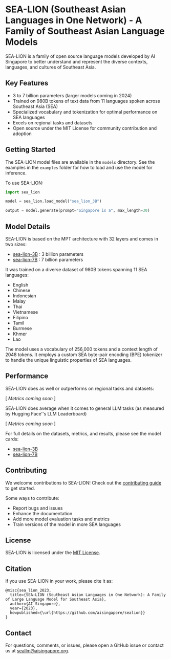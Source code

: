 # SEA-LION (Southeast Asian Languages in One Network) - A Family of Southeast Asian Language Models

SEA-LION is a family of open source language models developed by AI Singapore to better understand and represent the diverse contexts, languages, and cultures of Southeast Asia. 

## Key Features

- 3 to 7 billion parameters (larger models coming in 2024)
- Trained on 980B tokens of text data from 11 languages spoken across Southeast Asia (SEA)
- Specialized vocabulary and tokenization for optimal performance on SEA languages
- Excels on regional tasks and datasets
- Open source under the MIT License for community contribution and adoption

## Getting Started

The SEA-LION model files are available in the `models` directory. See the examples in the `examples` folder for how to load and use the model for inference.

To use SEA-LION:

```python
import sea_lion

model = sea_lion.load_model("sea_lion_3B")

output = model.generate(prompt="Singapore is a", max_length=30)
```

## Model Details

SEA-LION is based on the MPT architecture with 32 layers and comes in two sizes:

- [sea-lion-3B](https://huggingface.co/aisingapore/sealion3b) : 3 billion parameters 
- [sea-lion-7B](https://huggingface.co/aisingapore/sealion7b) : 7 billion parameters

It was trained on a diverse dataset of 980B tokens spanning 11 SEA languages:

- English
- Chinese  
- Indonesian
- Malay
- Thai
- Vietnamese
- Filipino
- Tamil
- Burmese
- Khmer
- Lao

The model uses a vocabulary of 256,000 tokens and a context length of 2048 tokens. It employs a custom SEA byte-pair encoding (BPE) tokenizer to handle the unique linguistic properties of SEA languages.

## Performance

SEA-LION does as well or outperforms on regional tasks and datasets:

[ _Metrics coming soon_ ]

SEA-LION does average when it comes to general LLM tasks (as measured by Hugging Face''s LLM Leaderboard)

[ _Metrics coming soon_ ]

For full details on the datasets, metrics, and results, please see the model cards:
* [sea-lion-3B](https://huggingface.co/aisingapore/sealion3b)
* [sea-lion-7B](https://huggingface.co/aisingapore/sealion7b)

## Contributing

We welcome contributions to SEA-LION! Check out the [contributing guide](CONTRIBUTING.md) to get started.

Some ways to contribute:

- Report bugs and issues
- Enhance the documentation
- Add more model evaluation tasks and metrics
- Train versions of the model in more SEA languages

## License

SEA-LION is licensed under the [MIT License](LICENSE).

## Citation

If you use SEA-LION in your work, please cite it as:

```
@misc{sea_lion_2023,
  title={SEA-LION (Southeast Asian Languages in One Network): A Family of Large Language Model for Southeast Asia},
  author={AI Singapore},
  year={2023},
  howpublished={\url{https://github.com/aisingapore/sealion}}
}
```

## Contact

For questions, comments, or issues, please open a GitHub issue or contact us at seallm@aisingapore.org.
